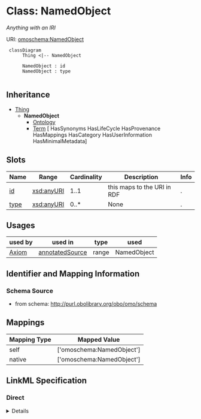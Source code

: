 # Class: NamedObject
_Anything with an IRI_





URI: [omoschema:NamedObject](http://purl.obolibrary.org/obo/schema/NamedObject)




```mermaid
 classDiagram
      Thing <|-- NamedObject
      
      NamedObject : id
      NamedObject : type
      

```





## Inheritance
* [Thing](Thing.md)
    * **NamedObject**
        * [Ontology](Ontology.md)
        * [Term](Term.md) [ HasSynonyms HasLifeCycle HasProvenance HasMappings HasCategory HasUserInformation HasMinimalMetadata]



## Slots

| Name | Range | Cardinality | Description  | Info |
| ---  | --- | --- | --- | --- |
| [id](id.md) | [xsd:anyURI](http://www.w3.org/2001/XMLSchema#anyURI) | 1..1 | this maps to the URI in RDF  | . |
| [type](type.md) | [xsd:anyURI](http://www.w3.org/2001/XMLSchema#anyURI) | 0..* | None  | . |


## Usages


| used by | used in | type | used |
| ---  | --- | --- | --- |
| [Axiom](Axiom.md) | [annotatedSource](annotatedSource.md) | range | NamedObject |



## Identifier and Mapping Information







### Schema Source


* from schema: http://purl.obolibrary.org/obo/omo/schema







## Mappings

| Mapping Type | Mapped Value |
| ---  | ---  |
| self | ['omoschema:NamedObject'] |
| native | ['omoschema:NamedObject'] |


## LinkML Specification

<!-- TODO: investigate https://stackoverflow.com/questions/37606292/how-to-create-tabbed-code-blocks-in-mkdocs-or-sphinx -->

### Direct

<details>
```yaml
name: NamedObject
description: Anything with an IRI
from_schema: http://purl.obolibrary.org/obo/omo/schema
aliases:
- named entity
- identified object
- IRI
is_a: Thing
slots:
- id

```
</details>

### Induced

<details>
```yaml
name: NamedObject
description: Anything with an IRI
from_schema: http://purl.obolibrary.org/obo/omo/schema
aliases:
- named entity
- identified object
- IRI
is_a: Thing
attributes:
  id:
    name: id
    description: this maps to the URI in RDF
    from_schema: http://purl.obolibrary.org/obo/omo/schema
    is_a: core_property
    identifier: true
    alias: id
    owner: NamedObject
    range: uriorcurie
    required: true
  type:
    name: type
    from_schema: http://purl.obolibrary.org/obo/omo/schema
    is_a: logical_predicate
    slot_uri: rdf:type
    multivalued: true
    designates_type: true
    alias: type
    owner: NamedObject
    range: uriorcurie

```
</details>